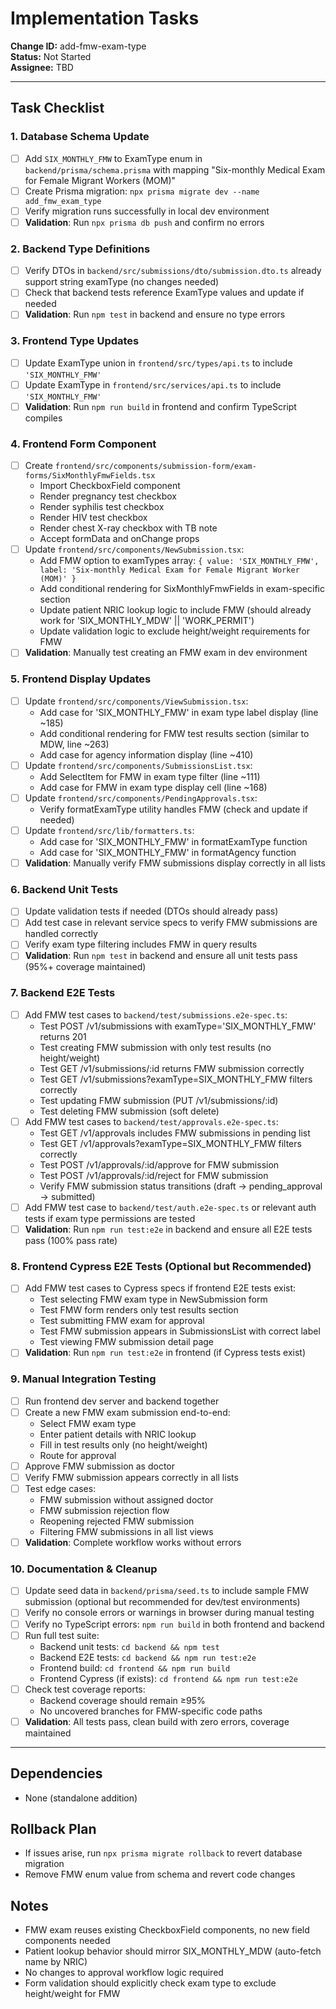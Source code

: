 # Implementation Tasks

**Change ID:** add-fmw-exam-type  
**Status:** Not Started  
**Assignee:** TBD

---

## Task Checklist

### 1. Database Schema Update
- [ ] Add `SIX_MONTHLY_FMW` to ExamType enum in `backend/prisma/schema.prisma` with mapping "Six-monthly Medical Exam for Female Migrant Workers (MOM)"
- [ ] Create Prisma migration: `npx prisma migrate dev --name add_fmw_exam_type`
- [ ] Verify migration runs successfully in local dev environment
- [ ] **Validation**: Run `npx prisma db push` and confirm no errors

### 2. Backend Type Definitions
- [ ] Verify DTOs in `backend/src/submissions/dto/submission.dto.ts` already support string examType (no changes needed)
- [ ] Check that backend tests reference ExamType values and update if needed
- [ ] **Validation**: Run `npm test` in backend and ensure no type errors

### 3. Frontend Type Updates
- [ ] Update ExamType union in `frontend/src/types/api.ts` to include `'SIX_MONTHLY_FMW'`
- [ ] Update ExamType in `frontend/src/services/api.ts` to include `'SIX_MONTHLY_FMW'`
- [ ] **Validation**: Run `npm run build` in frontend and confirm TypeScript compiles

### 4. Frontend Form Component
- [ ] Create `frontend/src/components/submission-form/exam-forms/SixMonthlyFmwFields.tsx`
  - Import CheckboxField component
  - Render pregnancy test checkbox
  - Render syphilis test checkbox
  - Render HIV test checkbox
  - Render chest X-ray checkbox with TB note
  - Accept formData and onChange props
- [ ] Update `frontend/src/components/NewSubmission.tsx`:
  - Add FMW option to examTypes array: `{ value: 'SIX_MONTHLY_FMW', label: 'Six-monthly Medical Exam for Female Migrant Worker (MOM)' }`
  - Add conditional rendering for SixMonthlyFmwFields in exam-specific section
  - Update patient NRIC lookup logic to include FMW (should already work for 'SIX_MONTHLY_MDW' || 'WORK_PERMIT')
  - Update validation logic to exclude height/weight requirements for FMW
- [ ] **Validation**: Manually test creating an FMW exam in dev environment

### 5. Frontend Display Updates
- [ ] Update `frontend/src/components/ViewSubmission.tsx`:
  - Add case for 'SIX_MONTHLY_FMW' in exam type label display (line ~185)
  - Add conditional rendering for FMW test results section (similar to MDW, line ~263)
  - Add case for agency information display (line ~410)
- [ ] Update `frontend/src/components/SubmissionsList.tsx`:
  - Add SelectItem for FMW in exam type filter (line ~111)
  - Add case for FMW in exam type display cell (line ~168)
- [ ] Update `frontend/src/components/PendingApprovals.tsx`:
  - Verify formatExamType utility handles FMW (check and update if needed)
- [ ] Update `frontend/src/lib/formatters.ts`:
  - Add case for 'SIX_MONTHLY_FMW' in formatExamType function
  - Add case for 'SIX_MONTHLY_FMW' in formatAgency function
- [ ] **Validation**: Manually verify FMW submissions display correctly in all lists

### 6. Backend Unit Tests
- [ ] Update validation tests if needed (DTOs should already pass)
- [ ] Add test case in relevant service specs to verify FMW submissions are handled correctly
- [ ] Verify exam type filtering includes FMW in query results
- [ ] **Validation**: Run `npm test` in backend and ensure all unit tests pass (95%+ coverage maintained)

### 7. Backend E2E Tests
- [ ] Add FMW test cases to `backend/test/submissions.e2e-spec.ts`:
  - Test POST /v1/submissions with examType='SIX_MONTHLY_FMW' returns 201
  - Test creating FMW submission with only test results (no height/weight)
  - Test GET /v1/submissions/:id returns FMW submission correctly
  - Test GET /v1/submissions?examType=SIX_MONTHLY_FMW filters correctly
  - Test updating FMW submission (PUT /v1/submissions/:id)
  - Test deleting FMW submission (soft delete)
- [ ] Add FMW test cases to `backend/test/approvals.e2e-spec.ts`:
  - Test GET /v1/approvals includes FMW submissions in pending list
  - Test GET /v1/approvals?examType=SIX_MONTHLY_FMW filters correctly
  - Test POST /v1/approvals/:id/approve for FMW submission
  - Test POST /v1/approvals/:id/reject for FMW submission
  - Verify FMW submission status transitions (draft → pending_approval → submitted)
- [ ] Add FMW test case to `backend/test/auth.e2e-spec.ts` or relevant auth tests if exam type permissions are tested
- [ ] **Validation**: Run `npm run test:e2e` in backend and ensure all E2E tests pass (100% pass rate)

### 8. Frontend Cypress E2E Tests (Optional but Recommended)
- [ ] Add FMW test cases to Cypress specs if frontend E2E tests exist:
  - Test selecting FMW exam type in NewSubmission form
  - Test FMW form renders only test results section
  - Test submitting FMW exam for approval
  - Test FMW submission appears in SubmissionsList with correct label
  - Test viewing FMW submission detail page
- [ ] **Validation**: Run `npm run test:e2e` in frontend (if Cypress tests exist)

### 9. Manual Integration Testing
- [ ] Run frontend dev server and backend together
- [ ] Create a new FMW exam submission end-to-end:
  - Select FMW exam type
  - Enter patient details with NRIC lookup
  - Fill in test results only (no height/weight)
  - Route for approval
- [ ] Approve FMW submission as doctor
- [ ] Verify FMW submission appears correctly in all lists
- [ ] Test edge cases:
  - FMW submission without assigned doctor
  - FMW submission rejection flow
  - Reopening rejected FMW submission
  - Filtering FMW submissions in all list views
- [ ] **Validation**: Complete workflow works without errors

### 10. Documentation & Cleanup
- [ ] Update seed data in `backend/prisma/seed.ts` to include sample FMW submission (optional but recommended for dev/test environments)
- [ ] Verify no console errors or warnings in browser during manual testing
- [ ] Verify no TypeScript errors: `npm run build` in both frontend and backend
- [ ] Run full test suite:
  - Backend unit tests: `cd backend && npm test`
  - Backend E2E tests: `cd backend && npm run test:e2e`
  - Frontend build: `cd frontend && npm run build`
  - Frontend Cypress (if exists): `cd frontend && npm run test:e2e`
- [ ] Check test coverage reports:
  - Backend coverage should remain ≥95%
  - No uncovered branches for FMW-specific code paths
- [ ] **Validation**: All tests pass, clean build with zero errors, coverage maintained

---

## Dependencies
- None (standalone addition)

## Rollback Plan
- If issues arise, run `npx prisma migrate rollback` to revert database migration
- Remove FMW enum value from schema and revert code changes

## Notes
- FMW exam reuses existing CheckboxField components, no new field components needed
- Patient lookup behavior should mirror SIX_MONTHLY_MDW (auto-fetch name by NRIC)
- No changes to approval workflow logic required
- Form validation should explicitly check exam type to exclude height/weight for FMW
